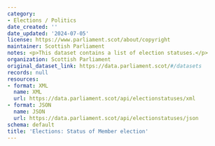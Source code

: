 ```yaml
---
category:
- Elections / Politics
date_created: ''
date_updated: '2024-07-05'
license: https://www.parliament.scot/about/copyright
maintainer: Scottish Parliament
notes: <p>This dataset contains a list of election statuses.</p>
organization: Scottish Parliament
original_dataset_link: https://data.parliament.scot/#/datasets
records: null
resources:
- format: XML
  name: XML
  url: https://data.parliament.scot/api/electionstatuses/xml
- format: JSON
  name: JSON
  url: https://data.parliament.scot/api/electionstatuses/json
schema: default
title: 'Elections: Status of Member election'
---
```


